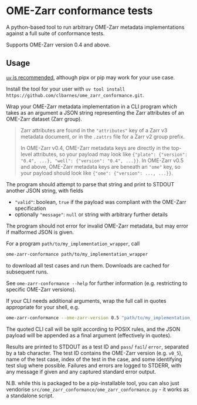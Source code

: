 # OME-Zarr conformance tests

A python-based tool to run arbitrary OME-Zarr metadata implementations against a full suite of conformance tests.

Supports OME-Zarr version 0.4 and above.

## Usage

[`uv` is recommended](https://docs.astral.sh/uv/getting-started/installation/),
although pipx or pip may work for your use case.

Install the tool for your user  with `uv tool install https://github.com/clbarnes/ome_zarr_conformance.git`.

Wrap your OME-Zarr metadata implementation in a CLI program which takes as an argument
a JSON string representing the Zarr attributes of an OME-Zarr dataset (Zarr group).

> Zarr attributes are found in the `"attributes"` key of a Zarr v3 metadata document,
or in the `.zattrs` file for a Zarr v2 group prefix.
>
> In OME-Zarr v0.4, OME-Zarr metadata keys are directly in the top-level attributes,
> so your payload may look like `{"plate": {"version": "0.4", ...}, "well": {"version": "0.4", ...}}`.
> In OME-Zarr v0.5 and above, OME-Zarr metadata keys are beneath an `"ome"` key,
> so your payload should look like `{"ome": {"version": ..., ...}}`.

The program should attempt to parse that string and print to STDOUT another JSON string, with fields

- `"valid"`: boolean, `true` if the payload was compliant with the OME-Zarr specification
- optionally `"message"`: `null` or string with arbitrary further details

The program should not error for invalid OME-Zarr metadata, but may error if malformed JSON is given.

For a program `path/to/my_implementation_wrapper`, call

```sh
ome-zarr-conformance path/to/my_implementation_wrapper
```

to download all test cases and run them.
Downloads are cached for subsequent runs.

See `ome-zarr-conformance --help` for further information (e.g. restricting to specific OME-Zarr versions).

If your CLI needs additional arguments, wrap the full call in quotes appropriate for your shell, e.g.

```sh
ome-zarr-conformance --ome-zarr-version 0.5 "path/to/my_implementation_wrapper -version v0.5 -quiet -fromJson"
```

The quoted CLI call will be split according to POSIX rules,
and the JSON payload will be appended as a final argument (effectively in quotes).

Results are printed to STDOUT as a test ID and `pass`/ `fail`/ `error`, separated by a tab character.
The test ID contains the OME-Zarr version (e.g. `v0_5`), name of the test case, index of the test in the case,
and some identifying test slug where possible.
Failures and errors are logged to STDERR, with any message if given and any captured standard error output.

N.B. while this is packaged to be a pip-installable tool, you can also just vendorise `src/ome_zarr_conformance/ome_zarr_conformance.py` -
it works as a standalone script.
